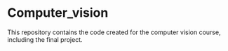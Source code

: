 # Computer_vision
This repository contains the code created for the computer vision course, including the final project.
